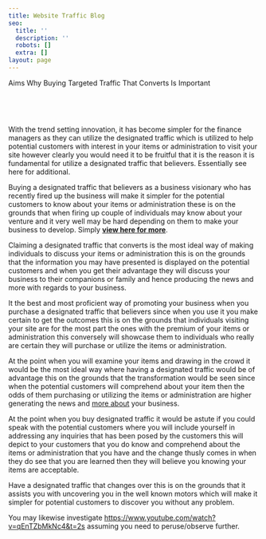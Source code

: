 ```yaml
---
title: Website Traffic Blog
seo:
  title: ''
  description: ''
  robots: []
  extra: []
layout: page
---
```

Aims Why Buying Targeted Traffic That Converts Is Important

​

​

With the trend setting innovation, it has become simpler for the finance managers as they can utilize the designated traffic which is utilized to help potential customers with interest in your items or administration to visit your site however clearly you would need it to be fruitful that it is the reason it is fundamental for utilize a designated traffic that believers. Essentially see here for additional.

Buying a designated traffic that believers as a business visionary who has recently fired up the business will make it simpler for the potential customers to know about your items or administration these is on the grounds that when firing up couple of individuals may know about your venture and it very well may be hard depending on them to make your business to develop. Simply [**view here for more**](https://www.targetedwebtraffic.com/cheapest-way-to-drive-the-right-traffic-to-my-website/).


Claiming a designated traffic that converts is the most ideal way of making individuals to discuss your items or administration this is on the grounds that the information you may have presented is displayed on the potential customers and when you get their advantage they will discuss your business to their companions or family and hence producing the news and more with regards to your business.

It the best and most proficient way of promoting your business when you purchase a designated traffic that believers since when you use it you make certain to get the outcomes this is on the grounds that individuals visiting your site are for the most part the ones with the premium of your items or administration this conversely will showcase them to individuals who really are certain they will purchase or utilize the items or administration.

At the point when you will examine your items and drawing in the crowd it would be the most ideal way where having a designated traffic would be of advantage this on the grounds that the transformation would be seen since when the potential customers will comprehend about your item then the odds of them purchasing or utilizing the items or administration are higher generating the news and [more about](https://www.targetedwebtraffic.com) your business.

At the point when you buy designated traffic it would be astute if you could speak with the potential customers where you will include yourself in addressing any inquiries that has been posed by the customers this will depict to your customers that you do know and comprehend about the items or administration that you have and the change thusly comes in when they do see that you are learned then they will believe you knowing your items are acceptable.

Have a designated traffic that changes over this is on the grounds that it assists you with uncovering you in the well known motors which will make it simpler for potential customers to discover you without any problem.

You may likewise investigate <https://www.youtube.com/watch?v=qEnTZbMkNc4&t=2s> assuming you need to peruse/observe further.
